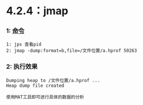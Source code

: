 # 4.2.4：jmap

### 1: [命令](https://docs.oracle.com/javase/8/docs/technotes/tools/unix/jmap.html)

```
1: jps 查看pid
2: jmap -dump:format=b,file=/文件位置/a.hprof 50263
```

### 2: 执行效果

```
Dumping heap to /文件位置/a.hprof ...
Heap dump file created

使用MAT工具即可进行具体的数据的分析
```